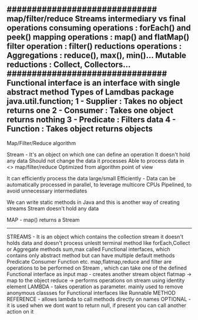##############################
map/filter/reduce
Streams
intermediary vs final operations
consuming operations :  forEach() and peek()
mapping operations :  map() and flatMap()
filter operation : filter()
reductions operations :
    Aggregations : reduce(), max(), min()...
    Mutable reductions : Collect, Collectors...
################################
Functional interface is an interface with single abstract method
Types of Lamdbas
package java.util.function;
1 - Supplier  : Takes no object returns one 
2 - Consumer  : Takes one object returns nothing
3 - Predicate : Filters data
4 - Function  : Takes object returns objects
----------------------------------------------
Map/Filter/Reduce algorithm

Stream - 
    It's an object on which one can define an operation
    It doesn't hold any data
    Should not change the data it processes
    Able to process data in <<one pass>> map/filter/reduce
    Optimized from algorithm point of view

It can efficiently process the data large/small
Efficiently - 
    Data can be automatically processed in parallel, to leverage multicore CPUs
    Pipelined, to avoid unnecessary intermediates
    
We can write static methods in Java and this is another way of creating streams
Stream doesn't hold any data

MAP -  map() returns a Stream

---------------------
STREAMS -  It is an object which contains the collection stream it doesn't holds data and doesn't process unlestt terminal method like
            forEach,Collect or Aggregate methods sum,max called
Functional interfaces, which contains only abstract method but can have multiple default methods
    Predicate 
    Consumer
    Function  etc.
map,flatmap,reduce and filter are operations to be performed on Stream , which can take one of the defined Functional interface as input
    map - creates another stream object
    flatmap -> map to the object
    reduce ->  performs operations on stream  using identity element
LAMBDA - takes operation as parameter. mainly used to remove anonymous classses for Functional interfaces like Runnable
METHOD REFERENCE - allows lambda to call methods directly on names 
OPTIONAL - it is used when we dont want to return null, if present you can call another action on it

